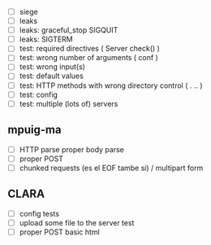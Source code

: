 - [ ] siege
- [ ] leaks
- [ ] leaks: graceful\_stop SIGQUIT
- [ ] leaks: SIGTERM
- [ ] test: required directives ( Server check() )
- [ ] test: wrong number of arguments ( conf )
- [ ] test: wrong input(s)
- [ ] test: default values
- [ ] test: HTTP methods with wrong directory control ( . .. )
- [ ] test: config
- [ ] test: multiple (lots of) servers

## mpuig-ma
- [ ] HTTP parse proper body parse
- [ ] proper POST
- [ ] chunked requests (es el EOF tambe si) / multipart form 

## CLARA
- [  ] config tests
- [  ] upload some file to the server test
- [ ] proper POST basic html
